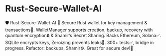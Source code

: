 # Rust-Secure-Wallet-AI
🛡️ Rust-Secure-Wallet-AI 🦀  Secure Rust wallet for key management &amp; transactions🌉. WalletManager supports creation, backup, recovery with quantum encryption🔒 &amp; Shamir’s Secret Sharing. Backs Ethereum, Solana✅. SQLite encrypts keys, Zeroizing prevents leaks🛑. 300+ tests✅, bridge in progress. Refactor: backups, Shamir⚙️. Great for secure dev!🌟
